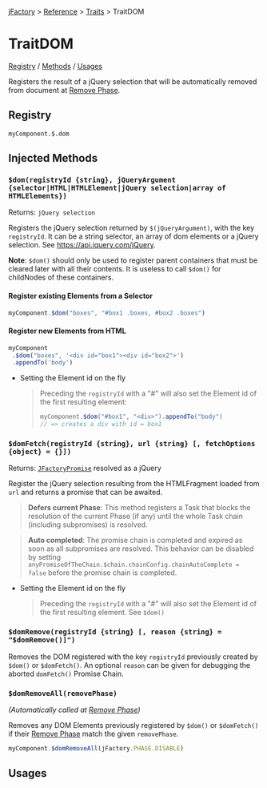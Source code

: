 [jFactory](index.md) > [Reference](ref-index.md) > [Traits](ref-index.md#traits-component-features) > TraitDOM

# TraitDOM

[Registry](#registry) / [Methods](#injected-methods) / [Usages](#usages)

Registers the result of a jQuery selection that will be automatically removed from document at [Remove Phase](TraitService-Phases.md#remove-phase).

## Registry
`myComponent.$.dom`

## Injected Methods

### `$dom(registryId {string}, jQueryArgument {selector|HTML|HTMLElement|jQuery selection|array of HTMLElements})`
Returns: `jQuery selection`

Registers the jQuery selection returned by `$(jQueryArgument)`, with the key `registryId`.
It can be a string selector, an array of dom elements or a jQuery selection. See https://api.jquery.com/jQuery.
 
**Note**: `$dom()` should only be used to register parent containers that
 must be cleared later with all their contents. It is useless to call
 `$dom()` for childNodes of these containers.       

#### Register existing Elements from a Selector
   ```javascript
   myComponent.$dom("boxes", "#box1 .boxes, #box2 .boxes")
   ```

#### Register new Elements from HTML

   ```javascript
   myComponent
    .$dom("boxes", '<div id="box1"><div id="box2">')
    .appendTo('body')
   ```
* Setting the Element id on the fly
    
    >Preceding the `registryId` with a "#" will also set the Element id of the first resulting element:    
    >```javascript
    >myComponent.$dom("#box1", "<div>").appendTo("body")
    >// => creates a div with id = box1
    >```

### `$domFetch(registryId {string}, url {string} [, fetchOptions {object} = {}])`
Returns: [`JFactoryPromise`](JFactoryPromise.md) resolved as a jQuery 

Register the jQuery selection resulting from the HTMLFragment loaded from `url` and returns a promise that can be awaited.

>**Defers current Phase**: This method registers a Task that blocks the resolution of the current Phase (if any) until the whole Task chain (including subpromises) is resolved.

>**Auto completed**: The promise chain is completed and expired as soon as all subpromises are resolved. This behavior can be disabled by setting `anyPromiseOfTheChain.$chain.chainConfig.chainAutoComplete = false` before the promise chain is completed.

* Setting the Element id on the fly 
    
    >Preceding the `registryId` with a "#" will also set the Element id of the first resulting element.
    See `$dom()`    

### `$domRemove(registryId {string} [, reason {string} = "$domRemove()]")`

Removes the DOM registered with the key `registryId` previously created by `$dom()` or `$domFetch()`. 
An optional `reason` can be given for debugging the aborted `domFetch()` Promise Chain.

### `$domRemoveAll(removePhase)`

*(Automatically called at [Remove Phase](TraitService-Phases.md#remove-phase))*

Removes any DOM Elements previously registered by `$dom()` or `$domFetch()` if their [Remove Phase](TraitService-Phases.md#remove-phase) match the given `removePhase`.

```javascript
myComponent.$domRemoveAll(jFactory.PHASE.DISABLE)
```

## Usages
<!--
```javascript
let myComponent = jFactory("myComponent", {
    html : `
        <div id="container1"></div>
        <div id="container2"></div>
    `,
    onInstall() {
        // Create and register DOM Elements
        this.$dom("myContainers", this.html)
            .appendTo('body');

        // Import and register DOM Elements
        this.$domFetch("myAssets", "asset.html")
            .then(dom=>dom.appendTo('body'));
    },
    onEnable() {
        // simulate some external creations
        let htmlElement = $('<div></div>').appendTo('body')[0];
        $('<div class="view"></div><div class="view"></div>').appendTo('body');

        // Register existing DOM Elements using a jQuery selector
        this.$dom("myViews", "body div.view");

        // Register a DOM Element using an HTMLElement
        this.$dom("myTempDiv", htmlElement);
    }
});

await myComponent.$install(true); // install() + enable() 
await myComponent.$disable(); // Removed myViews and myTempDiv from document and registry 
await myComponent.$enable(); // Recreates them

// Add another elements while enabled 
myComponent.$dom('myAssets2', '<div id="asset2a"><div id="asset2b">')
    .appendTo('body');

// Force the removal of all DOM marked to be removed at disable phase:
// myViews, myTempDiv, myAssets2, but not myContainers, myAssets
myComponent.$domRemoveAll(jFactory.PHASE.DISABLE);

await myComponent.$uninstall(); // removes everything
```
-->